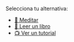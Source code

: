 Selecciona tu alternativa:

- [🧘 Meditar](1-1A.md)
- [📖 Leer un libro](1-1B.md)
- [📺 Ver un tutorial](1-1C.md)
